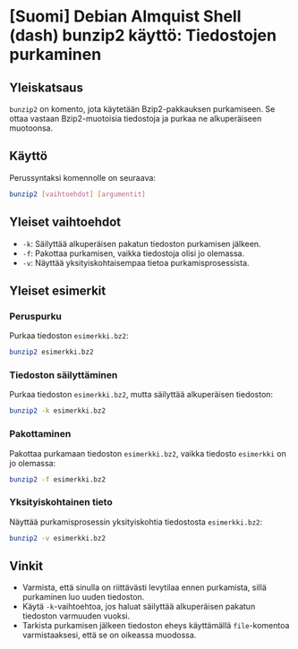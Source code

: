 # [Suomi] Debian Almquist Shell (dash) bunzip2 käyttö: Tiedostojen purkaminen

## Yleiskatsaus
`bunzip2` on komento, jota käytetään Bzip2-pakkauksen purkamiseen. Se ottaa vastaan Bzip2-muotoisia tiedostoja ja purkaa ne alkuperäiseen muotoonsa.

## Käyttö
Perussyntaksi komennolle on seuraava:

```bash
bunzip2 [vaihtoehdot] [argumentit]
```

## Yleiset vaihtoehdot
- `-k`: Säilyttää alkuperäisen pakatun tiedoston purkamisen jälkeen.
- `-f`: Pakottaa purkamisen, vaikka tiedostoja olisi jo olemassa.
- `-v`: Näyttää yksityiskohtaisempaa tietoa purkamisprosessista.

## Yleiset esimerkit
### Peruspurku
Purkaa tiedoston `esimerkki.bz2`:
```bash
bunzip2 esimerkki.bz2
```

### Tiedoston säilyttäminen
Purkaa tiedoston `esimerkki.bz2`, mutta säilyttää alkuperäisen tiedoston:
```bash
bunzip2 -k esimerkki.bz2
```

### Pakottaminen
Pakottaa purkamaan tiedoston `esimerkki.bz2`, vaikka tiedosto `esimerkki` on jo olemassa:
```bash
bunzip2 -f esimerkki.bz2
```

### Yksityiskohtainen tieto
Näyttää purkamisprosessin yksityiskohtia tiedostosta `esimerkki.bz2`:
```bash
bunzip2 -v esimerkki.bz2
```

## Vinkit
- Varmista, että sinulla on riittävästi levytilaa ennen purkamista, sillä purkaminen luo uuden tiedoston.
- Käytä `-k`-vaihtoehtoa, jos haluat säilyttää alkuperäisen pakatun tiedoston varmuuden vuoksi.
- Tarkista purkamisen jälkeen tiedoston eheys käyttämällä `file`-komentoa varmistaaksesi, että se on oikeassa muodossa.